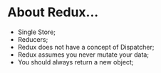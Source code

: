# About Redux...

* Single Store;
* Reducers;
* Redux does not have a concept of Dispatcher;
* Redux assumes you never mutate your data;
* You should always return a new object;

